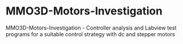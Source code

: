 # MMO3D-Motors-Investigation
MMO3D-Motors-Investigation - Controller analysis and Labview test programs for a suitable control strategy with dc and stepper motors 
